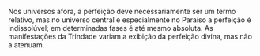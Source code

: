 ﻿Nos universos afora, a perfeição deve necessariamente ser um termo relativo, mas no universo central e especialmente no Paraíso a perfeição é indissolúvel; em determinadas fases é até mesmo absoluta. As manifestações da Trindade variam a exibição da perfeição divina, mas não a atenuam.